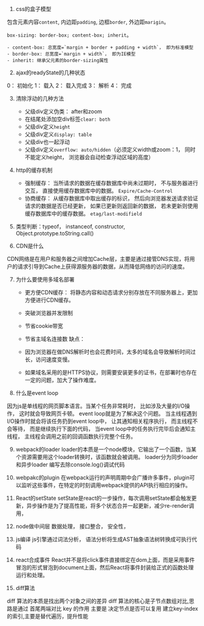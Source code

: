 <!--
 * @Description: 
 * @Date: 2020-01-01 20:56:07
 * @Author: mason
-->

1. css的盒子模型

包含元素内容`content`, 内边距`padding`, 边框`border`, 外边距`marigin`。

`box-sizing: border-box; content-box; inherit`。

    - content-box: 总宽度=`margin + border + padding + width`， 即为标准模型
    - border-box: 总宽度=`margin + width`， 即为IE模型
    - inherit: 继承父元素的border-sizing属性

2. ajax的readyState的几种状态

0： 初始化
1： 载入
2： 载入完成
3： 解析
4： 完成

3. 清除浮动的几种方法

    - 父级div定义伪类： after和zoom
    - 在结尾处添加空div标签`clear: both`
    - 父级div定义`height`
    - 父级div定义`display: table`
    - 父级div也一起浮动
    - 父级div定义`overflow: auto/hidden`（必须定义width或zoom：1， 同时不能定义height， 浏览器会自动检查浮动区域的高度）

4. http的缓存机制

    - 强制缓存： 当所请求的数据在缓存数据库中尚未过期时， 不与服务器进行交互， 直接使用缓存数据库中的数据。 `Expire/Cache-Control`
    - 协商缓存： 从缓存数据库中取出缓存的标识， 然后向浏览器发送请求验证请求的数据是否已经更新， 如果已更新则返回新的数据， 若未更新则使用缓存数据库中的缓存数据。 `etag/last-modifield`

5. 类型判断：typeof， instanceof, constructor, Object.prototype.toString.call()


6. CDN是什么

CDN网络是在用户和服务器之间增加Cache层，主要是通过接管DNS实现，将用户的请求引导到Cache上获得源服务器的数据，从而降低网络的访问的速度。

7. 为什么要使用多域名部署

    - 更方便CDN缓存： 将静态内容和动态请求分别存放在不同服务器上，更加方便进行CDN缓存。
    - 突破浏览器并发限制
    - 节省cookie带宽
    - 节省主域名连接数
  缺点：

    - 因为浏览器在做DNS解析时也会花费时间，太多的域名会导致解析时间过长，访问速度变慢。
    - 如果域名采用的是HTTPS协议，则需要安装更多的证书，在部署时也存在一定的问题，加大了操作难度。

8. 什么是event loop

因为js是单线程的网页脚本语言。当某个任务非常耗时， 比如涉及大量的I/O操作， 这时就会导致网页卡顿。 event loop就是为了解决这个问题。 当主线程遇到I/O操作时就会将该任务扔到event loop中， 让其通知相关程序执行， 而主线程不会等待， 而是继续执行下面的代码， 当event loop中的任务执行完毕后会通知主线程， 主线程会调用之前的回调函数执行完整个任务。

9. webpack的loader
loader的本质是一个node模块，它输出了一个函数，当某个资源需要用这个loader转换时，该函数就会被调用。
loader分为同步loader和异步loader
编写去除console.log()调试代码

10. webpakc的plugin
在webpack运行的声明周期中会广播许多事件，plugin可以监听这些事件，在特定的时刻调用webpack提供的API执行相应的操作。

11. React的setState
setState是react的一步操作，每次调用setState都会触发更新，异步操作是为了提高性能，将多个状态合并一起更新，减少re-render调用，

11. node做中间层
数据处理， 接口整合， 安全性， 

12. js编译
js引擎通过词法分析， 语法分析将生成AST抽象语法树转换成可执行代码

13. react合成事件
React并不是将click事件直接绑定在dom上面，而是采用事件冒泡的形式冒泡到document上面，然后React将事件封装给正式的函数处理运行和处理。

14. diff算法

diff 算法的本质是找出两个对象之间的差异
diff 算法的核心是子节点数组对比,思路是通过 首尾两端对比
key 的作用 主要是
决定节点是否可以复用
建立key-index的索引,主要是替代遍历，提升性能
